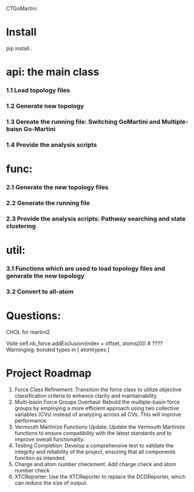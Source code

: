 CTGoMartini

# Install
pip install .

# api: the main class
### 1.1 Load topology files 
### 1.2 Generate new topology
### 1.3 Gereate the running file: Switching GoMartini and Multiple-baisn Go-Martini
### 1.4 Provide the analysis scripts
# func: 
### 2.1 Generate the new topology files
### 2.2 Generate the running file
### 2.3 Provide the analysis scripts: Pathway searching and state clustering

# util: 
### 3.1 Functions which are used to load topology files and generate the new topology
### 3.2 Convert to all-atom

# Questions:
CHOL for martini2

Vsite self.nb_force.addExclusion(index + offset, atoms[0]) # ????
Warninging: bonded types in [ atomtypes ]

# Project Roadmap
1. Force Class Refinement: Transition the force class to utilize objective classification criteria to enhance clarity and maintainability.
2. Multi-basin Force Groups Overhaul: Rebuild the multiple-basin force groups by employing a more efficient approach using two collective variables (CVs) instead of analyzing across all CVs. This will improve performance.
3. Vermouth Martinize Functions Update: Update the Vermouth Martinize functions to ensure compatibility with the latest standards and to improve overall functionality.
4. Testing Completion: Develop a comprehensive test to validate the integrity and reliability of the project, ensuring that all components function as intended.
5. Charge and atom number checkment: Add charge check and atom number check
6. XTCReporter: Use the XTCReporter to replace the DCDReporter, which can reduce the size of output.
